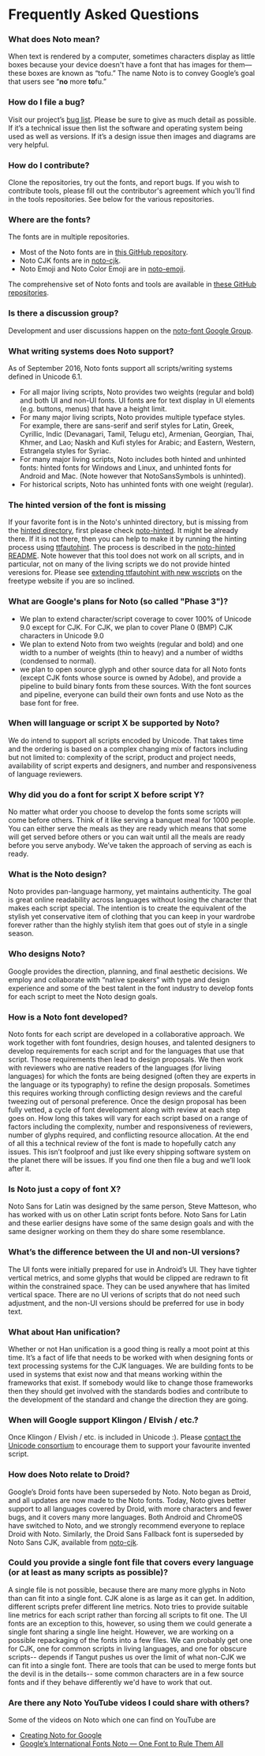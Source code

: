 # Frequently Asked Questions

### What does Noto mean?

When text is rendered by a computer, sometimes characters display as little boxes because your device doesn't have a font that has images for them— these boxes are known as “tofu.”  The name Noto is to convey Google’s goal that users see “**no** more **to**fu.”


### How do I file a bug?

Visit our project’s [bug list](https://github.com/googlei18n/noto-fonts/issues). Please be sure to give as much detail as possible. If it’s a technical issue then list the software and operating system being used as well as versions. If it’s a design issue then images and diagrams are very helpful.


### How do I contribute?

Clone the repositories, try out the fonts, and report bugs. If you wish to contribute tools, please fill out the contributor's agreement which you'll find in the tools repositories.  See below for the various repositories.


### Where are the fonts?

The fonts are in multiple repositories.

* Most of the Noto fonts are in [this GitHub repository](https://github.com/googlei18n/noto-fonts).
* Noto CJK fonts are in [noto-cjk](https://github.com/googlei18n/noto-cjk).
* Noto Emoji and Noto Color Emoji are in [noto-emoji](https://github.com/googlei18n/noto-emoji).

The comprehensive set of Noto fonts and tools are available in [these GitHub repositories](https://github.com/googlei18n?query=noto).


### Is there a discussion group?

Development and user discussions happen on the [noto-font Google Group](https://groups.google.com/d/forum/noto-font).


### What writing systems does Noto support?

As of September 2016, Noto fonts support all scripts/writing systems defined in Unicode 6.1.
* For all major living scripts, Noto provides two weights (regular and bold) and both UI and non-UI fonts. UI fonts are for text display in UI elements (e.g. buttons, menus) that have a height limit.
* For many major living scripts, Noto provides multiple typeface styles. For example, there are sans-serif and serif styles for Latin, Greek, Cyrillic, Indic (Devanagari, Tamil, Telugu etc), Armenian, Georgian, Thai, Khmer, and Lao; Naskh and Kufi styles for Arabic; and Eastern, Western, Estrangela styles for Syriac.
* For many major living scripts, Noto includes both hinted and unhinted fonts: hinted fonts for Windows and Linux, and unhinted fonts for Android and Mac. (Note however that NotoSansSymbols is unhinted).
* For historical scripts, Noto has unhinted fonts with one weight (regular).


### The hinted version of the font is missing

If your favorite font is in the Noto's unhinted directory, but is missing from the [hinted directory](https://github.com/googlei18n/noto-fonts/tree/master/hinted), first please check [noto-hinted](https://github.com/lemzwerg/noto-hinted). It might be already there. If it is not there, then you can help to make it by running the hinting process using [ttfautohint](https://www.freetype.org/ttfautohint/). The process is described in the [noto-hinted README](https://github.com/lemzwerg/noto-hinted/blob/master/README.md).  Note however that this tool does not work on all scripts, and in particular, not on many of the living scripts we do not provide hinted veresions for.  Please see [extending ttfautohint with new wscripts](https://www.freetype.org/ttfautohint/doc/ttfautohint.html#extending-ttfautohint-with-new-scripts) on the freetype website if you are so inclined.


### What are Google's plans for Noto (so called "Phase 3")?
* We plan to extend character/script coverage to cover 100% of Unicode 9.0 except for CJK. For CJK, we plan to cover Plane 0 (BMP) CJK characters in Unicode 9.0
* We plan to extend Noto from two weights (regular and bold) and one width to a number of weights (thin to heavy) and a number of widths (condensed to normal). 
* we plan to open source glyph and other source data for all Noto fonts (except CJK fonts whose source is owned by Adobe), and provide a pipeline to build binary fonts from these sources. With the font sources and pipeline, everyone can build their own fonts and use Noto as the base font for free.


### When will language or script X be supported by Noto?

We do intend to support all scripts encoded by Unicode. That takes time and the ordering is based on a complex changing mix of factors including but not limited to: complexity of the script, product and project needs, availability of script experts and designers, and number and responsiveness of language reviewers.


### Why did you do a font for script X before script Y?

No matter what order you choose to develop the fonts some scripts will come before others. Think of it like serving a banquet meal for 1000 people. You can either serve the meals as they are ready which means that some will get served before others or you can wait until all the meals are ready before you serve anybody. We’ve taken the approach of serving as each is ready.


### What is the Noto design?

Noto provides pan-language harmony, yet maintains authenticity. The goal is great online readability across languages without losing the character that makes each script special. The intention is to create the equivalent of the stylish yet conservative item of clothing that you can keep in your wardrobe forever rather than the highly stylish item that goes out of style in a single season.


### Who designs Noto?

Google provides the direction, planning, and final aesthetic decisions. We employ and collaborate with “native speakers” with type and design experience and some of the best talent in the font industry to develop fonts for each script to meet the Noto design goals.


### How is a Noto font developed?

Noto fonts for each script are developed in a collaborative approach. We work together with font foundries, design houses, and talented designers to develop requirements for each script and for the languages that use that script. Those requirements then lead to design proposals. We then work with reviewers who are native readers of the languages (for living languages) for which the fonts are being designed (often they are experts in the language or its typography) to refine the design proposals. Sometimes this requires working through conflicting design reviews and the careful tweezing out of personal preference. Once the design proposal has been fully vetted, a cycle of font development along with review at each step goes on. How long this takes will vary for each script based on a range of factors including the complexity, number and responsiveness of reviewers, number of glyphs required, and conflicting resource allocation. At the end of all this a technical review of the font is made to hopefully catch any issues. This isn’t foolproof and just like every shipping software system on the planet there will be issues. If you find one then file a bug and we’ll look after it.


### Is Noto just a copy of font X?

Noto Sans for Latin was designed by the same person, Steve Matteson, who has worked with us on other Latin script fonts before. Noto Sans for Latin and these earlier designs have some of the same design goals and with the same designer working on them they do share some resemblance.


### What’s the difference between the UI and non-UI versions?

The UI fonts were initially prepared for use in Android’s UI. They have tighter vertical metrics, and some glyphs that would be clipped are redrawn to fit within the constrained space. They can be used anywhere that has limited vertical space. There are no UI verions of scripts that do not need such adjustment, and the non-UI versions should be preferred for use in body text. 


### What about Han unification?

Whether or not Han unification is a good thing is really a moot point at this time. It’s a fact of life that needs to be worked with when designing fonts or text processing systems for the CJK languages. We are building fonts to be used in systems that exist now and that means working within the frameworks that exist. If somebody would like to change those frameworks then they should get involved with the standards bodies and contribute to the development of the standard and change the direction they are going.


### When will Google support Klingon / Elvish / etc.?

Once Klingon / Elvish / etc. is included in Unicode :). Please [contact the Unicode consortium](http://www.unicode.org/contacts.html) to encourage them to support your favourite invented script.


### How does Noto relate to Droid?

Google’s Droid fonts have been superseded by Noto. Noto began as Droid, and all updates are now made to the Noto fonts. Today, Noto gives better support to all languages covered by Droid, with more characters and fewer bugs, and it covers many more languages.  Both Android and ChromeOS have switched to Noto, and we strongly recommend everyone to replace Droid with Noto. Similarly, the Droid Sans Fallback font is superseded by Noto Sans CJK, available from [noto-cjk](https://github.com/googlei18n/noto-cjk).


### Could you provide a single font file that covers every language (or at least as many scripts as possible)?	

A single file is not possible, because there are many more glyphs in Noto than can fit into a single font. CJK alone is as large as it can get. In addition, different scripts prefer different line metrics. Noto tries to provide suitable line metrics for each script rather than forcing all scripts to fit one. The UI fonts are an exception to this, however, so using them we could generate a single font sharing a single line height. However, we are working on a possible repackaging of the fonts into a few files. We can probably get one for CJK, one for common scripts in living languages, and one for obscure scripts-- depends if Tangut pushes us over the limit of what non-CJK we can fit into a single font. There are tools that can be used to merge fonts but the devil is in the details-- some common characters are in a few source fonts and if they behave differently we'd have to work that out.


### Are there any Noto YouTube videos I could share with others?

Some of the videos on Noto which one can find on YouTube are
* [Creating Noto for Google](https://www.youtube.com/watch?v=16_NYHUZ1kM)
* [Google’s International Fonts Noto — One Font to Rule Them All](https://www.youtube.com/watch?v=AAzvk9HSi84)

